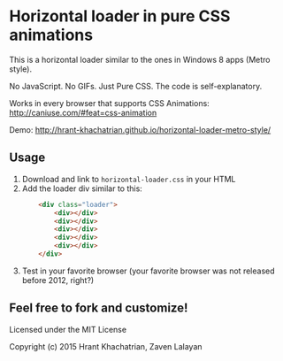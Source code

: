 # Horizontal loader in pure CSS animations

This is a horizontal loader similar to the ones in Windows 8 apps (Metro style). 

No JavaScript. No GIFs. Just Pure CSS. The code is self-explanatory.

Works in every browser that supports CSS Animations: http://caniuse.com/#feat=css-animation

Demo: http://hrant-khachatrian.github.io/horizontal-loader-metro-style/
 
## Usage
 
1. Download and link to `horizontal-loader.css` in your HTML
2. Add the loader div similar to this:
    ```html
        <div class="loader">
            <div></div>
            <div></div>
            <div></div>
            <div></div>
            <div></div>
        </div>
    ```
3. Test in your favorite browser (your favorite browser was not released before 2012, right?)
 
## Feel free to fork and customize! 

Licensed under the MIT License

Copyright (c) 2015 Hrant Khachatrian, Zaven Lalayan
